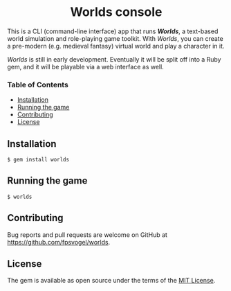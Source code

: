 <h1 align="center">Worlds console</h1>

This is a CLI (command-line interface) app that runs ***Worlds***, a text-based world simulation and role-playing game toolkit. With *Worlds*, you can create a pre-modern (e.g. medieval fantasy) virtual world and play a character in it.

*Worlds* is still in early development. Eventually it will be split off into a Ruby gem, and it will be playable via a web interface as well.

### Table of Contents

- [Installation](#installation)
- [Running the game](#running-the-game)
- [Contributing](#contributing)
- [License](#license)

## Installation

```
$ gem install worlds
```

## Running the game

```
$ worlds
```

## Contributing

Bug reports and pull requests are welcome on GitHub at https://github.com/fpsvogel/worlds.

## License

The gem is available as open source under the terms of the [MIT License](https://opensource.org/licenses/MIT).
